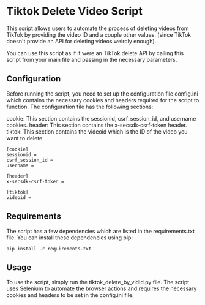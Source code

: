 # Tiktok Delete Video Script
This script allows users to automate the process of deleting videos from TikTok by providing the video ID and a couple other values. (since TikTok doesn't provide an API for deleting videos weirdly enough). 

You can use this script as if it were an TikTok delete API by calling this script from your main file and passing in the necessary parameters.

## Configuration
Before running the script, you need to set up the configuration file config.ini which contains the necessary cookies and headers required for the script to function. The configuration file has the following sections:

cookie: This section contains the sessionid, csrf_session_id, and username cookies.
header: This section contains the x-secsdk-csrf-token header.
tiktok: This section contains the videoid which is the ID of the video you want to delete.

```
[cookie]
sessionid = 
csrf_session_id = 
username = 

[header]
x-secsdk-csrf-token = 

[tiktok]
videoid = 
```

## Requirements
The script has a few dependencies which are listed in the requirements.txt file. You can install these dependencies using pip:
```
pip install -r requirements.txt
```

## Usage
To use the script, simply run the tiktok_delete_by_vidId.py file. The script uses Selenium to automate the browser actions and requires the necessary cookies and headers to be set in the config.ini file.